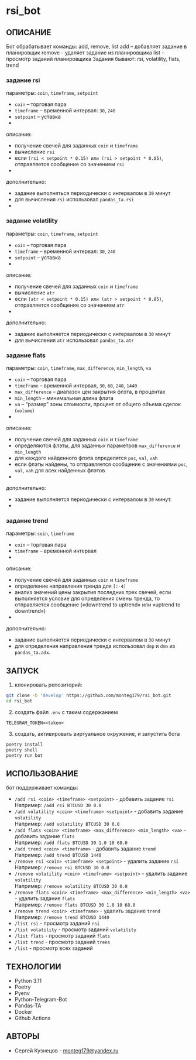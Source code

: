 # rsi_bot
## ОПИСАНИЕ
Бот обрабатывает команды: add, remove, list
add – добавляет задание в планировщик
remove - удаляет задание из планировщика
list – просмотр заданий планировщика
Задания бывают: rsi, volatility, flats, trend

### задание rsi
параметры: `coin`, `timeframe`, `setpoint`
- `coin` – торговая пара
- `timeframe` – временной интервал: `30`, `240`
- `setpoint` – уставка
-
описание:
- получение свечей для заданных `coin` и `timeframe`
- вычисление `rsi`
- если `(rsi < setpoint * 0.15) или (rsi > setpoint * 0.85)`, отправляется сообщение со значением `rsi`
-
дополнительно:
- задание выполняться периодически с интервалом в `30` минут
- для вычисления `rsi` использовал `pandas_ta.rsi`
- 

### задание volatility
параметры: `coin`, `timeframe`, `setpoint`
- `coin` – торговая пара
- `timeframe` – временной интервал: `30`, `240`
- `setpoint` – уставка
-
описание:
- получение свечей для заданных `coin` и `timeframe`
- вычисление `atr`
- если `(atr < setpoint * 0.15) или (atr > setpoint * 0.85)`, отправляется сообщение со значением `atr`
-
дополнительно:
- задание выполняется периодически с интервалом в `30` минут
- для вычисления `atr` использовал `pandas_ta.atr`

### задание flats
параметры: `coin`, `timeframe`, `max_difference`, `min_length`, `va`
- `coin` – торговая пара
- `timeframe` – временной интервал, `30`, `60`, `240`, `1440`
- `max_difference` – диапазон цен закрытия флэта, в процентах
- `min_length` – минимальная длина флэта
- `va` – “размер” зоны стоимости, процент от общего объема сделок (`volume`)
-
описание:
- получение свечей для заданных `coin` и `timeframe`
- определяются флэты, для заданных параметров `max_difference` и `min_length`
- для каждого найденного флэта определятся `poc`, `val`, `vah`
- если флэты найдены, то отправляется сообщение с значениями `poc`, `val`, `vah` для всех найденных флэтов
-
дополнительно:
- задание выполняется периодически с интервалом в `30` минут.
-

### задание trend
параметры: `coin`, `timeframe`
- `coin` – торговая пара
- `timeframe` – временной интервал
-
описание:
- получение свечей для заданных `coin` и `timeframe`
- определение направления тренда для `[:-4]`
- анализ значений цены закрытия последних трех свечей, если выполняется условие для определения смены тренда, то отправляется сообщение («downtrend to uptrend» или «uptrend to downtrend»)
-
дополнительно:
- задание выполняется периодически с интервалом в `30` минут
- для определения направления тренда использовал `dmp` и `dmn` из `pandas_ta.adx`.

## ЗАПУСК
1. клонировать репозиторий:
```sh
git clone -b 'develop' https://github.com/monteg179/rsi_bot.git
cd rsi_bot
```
2. создать файл `.env` с таким содержанием
```
TELEGRAM_TOKEN=<token>
```
3. создать, активировать виртуальное окружение, и запустить бота
```sh
poetry install
poetry shell
poetry run bot
```

## ИСПОЛЬЗОВАНИЕ
бот поддерживает команды:
- `/add rsi <coin> <timeframe> <setpoint>` - добавить задание `rsi`<br>Например: `/add rsi BTCUSD 30 0.0`
- `/add volatility <coin> <timeframe> <setpoint>` - добавить задание `volatility`<br>Например: `/add volatility BTCUSD 30 0.0`
- `/add flats <coin> <timeframe> <max_difference> <min_length> <va>` - добавить задание `flats`<br>Например: `/add flats BTCUSD 30 1.0 10 68.0`
- `/add trend <coin> <timeframe>` - добавить задание `trend`<br>Например: `/add trend BTCUSD 1440`
- `/remove rsi <coin> <timeframe> <setpoint>` - удалить задание `rsi`<br>Например: `/remove rsi BTCUSD 30 0.0`
- `/remove volatility <coin> <timeframe> <setpoint>` - удалить задание `volatility`<br>Например: `/remove volatility BTCUSD 30 0.0`
- `/remove flats <coin> <timeframe> <max_difference> <min_length> <va>` - удалить задание `flats`<br>Например: `/remove flats BTCUSD 30 1.0 10 68.0`
- `/remove trend <coin> <timeframe>` - удалить задание `trend`<br>Например: `/remove trend BTCUSD 1440`
- `/list rsi` - просмотр заданий `rsi`
- `/list volatility` - просмотр заданий `volatility`
- `/list flats` - просмотр заданий `flats`
- `/list trend` - просмотр заданий `trens`
- `/list` - просмотр всех заданий


## ТЕХНОЛОГИИ
- Python 3.11
- Poetry
- Pyenv
- Python-Telegram-Bot
- Pandas-TA
- Docker
- Github Actions

## АВТОРЫ
* Сергей Кузнецов - monteg179@yandex.ru
